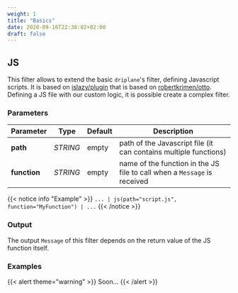 ```yaml
---
weight: 1
title: "Basics"
date: 2020-09-16T22:38:02+02:00
draft: false
---
```


## JS

This filter allows to extend the basic `driplane`'s filter, defining Javascript scripts. It is based on [islazy/plugin](https://github.com/evilsocket/islazy) that is based on [robertkrimen/otto](https://github.com/robertkrimen/otto).
Defining a JS file with our custom logic, it is possible create a complex filter.

### Parameters

 | Parameter | Type | Default | Description 
 | --- | --- | --- | --- |
 | **path** | _STRING_ | empty | path of the Javascript file (it can contains multiple functions) |
 | **function** | _STRING_ | empty | name of the function in the JS file to call when a `Message` is received |

{{< notice info "Example" >}} 
`... | js(path="script.js", function="MyFunction") | ...`
{{< /notice >}}

### Output

The output `Message` of this filter depends on the return value of the JS function itself. 

### Examples

{{< alert theme="warning" >}}
Soon...
{{< /alert >}}